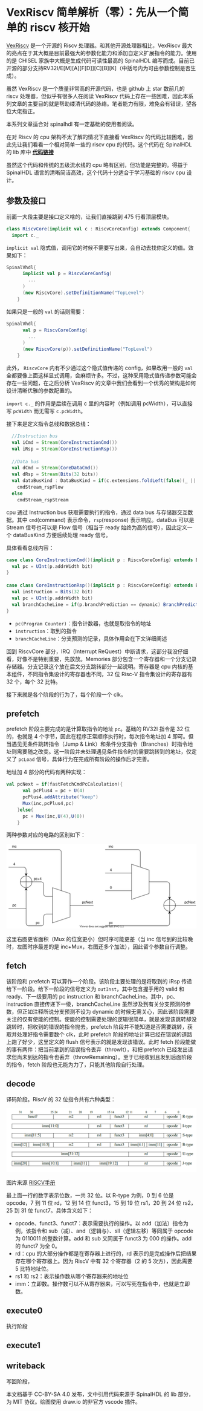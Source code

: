 # VexRiscv 简单解析（零）：先从一个简单的 riscv 核开始

[VexRiscv](https://github.com/SpinalHDL/VexRiscv) 是一个开源的 Riscv 处理器。和其他开源处理器相比，VexRiscv 最大的亮点在于其大概是目前最强大的参数化能力和添加自定义扩展指令的能力。使用的是 CHISEL 家族中大概是生成代码可读性最高的 SpinalHDL 编写而成。目前已开源的部分支持RV32I/E[M][A][F[D]][C][B][K]（中括号内为可由参数控制是否生成）。

虽然 VexRiscv 是一个质量非常高的开源代码，也是 github 上 star 数前几的 riscv 处理器，但似乎有很多人在阅读 VexRiscv 代码上存在一些困难，因此本系列文章的主要目的就是帮助缕清代码的脉络。笔者能力有限，难免会有错误，望各位大佬指正。

本系列文章适合对 spinalhdl 有一定基础的使用者阅读。

在对 Riscv 的 cpu 架构不太了解的情况下直接看 VexRiscv 的代码比较困难，因此先让我们看看一个相对简单一些的 riscv cpu 的代码。这个代码在 SpinalHDL 的 lib 库中 [**代码链接**](https://github.com/SpinalHDL/SpinalHDL/blob/dev/lib/src/main/scala/spinal/lib/cpu/riscv/impl/RiscvCore.scala)

虽然这个代码和传统的五级流水线的 cpu 略有区别，但功能是完整的。得益于 SpinalHDL 语言的清晰简洁高效，这个代码十分适合于学习基础的 riscv cpu 设计。

## 参数及接口

前面一大段主要是接口定义啥的，让我们直接跳到 475 行看顶层模块。

```scala
class RiscvCore(implicit val c : RiscvCoreConfig) extends Component{
  import c._
```

`implicit val` 隐式值，调用它的时候不需要写出来，会自动去找你定义的值。效果如下：

```scala
SpinalVhdl{
      implicit val p = RiscvCoreConfig(
        ...
      )
      (new RiscvCore).setDefinitionName("TopLevel")
    }
```

如果只是一般的 `val` 的话则需要：

```scala
SpinalVhdl{
      val p = RiscvCoreConfig(
        ...
      )
      (new RiscvCore(p)).setDefinitionName("TopLevel")
    }
```

此外， `RiscvCore` 内有不少通过这个隐式值传递的 config，如果改用一般的 `val` 全都要像上面这样显式调用，会麻烦许多。不过，这种采用隐式值传递参数可能会存在一些问题，在之后分析 VexRiscv 的文章中我们会看到一个优秀的架构是如何设计清晰优雅的参数配置的。

`import c._` 的作用是后续在调用 c 里的内容时（例如调用 pcWidth），可以直接写 `pcWidth` 而无需写 `c.pcWidth`。

接下来是定义指令总线和数据总线：

```scala
  //Instruction bus
  val iCmd = Stream(CoreInstructionCmd())
  val iRsp = Stream(CoreInstructionRsp())

  //Data bus
  val dCmd = Stream(CoreDataCmd())
  val dRsp = Stream(Bits(32 bits))
  val dataBusKind : DataBusKind = if(c.extensions.foldLeft(false)(_ || _.needFlowDRsp))
    cmdStream_rspFlow
  else
    cmdStream_rspStream
```

cpu 通过 Instruction bus 获取需要执行的指令，通过 data bus 与存储器交互数据。其中 `cmd`(command) 表示命令，`rsp`(response) 表示响应。dataBus 可以是 Stream 信号也可以是 Flow 信号（相当于 ready 始终为高的信号），因此定义一个 dataBusKind 方便后续处理 ready 信号。

具体看看总线内容：

```scala
case class CoreInstructionCmd()(implicit p : RiscvCoreConfig) extends Bundle{
  val pc = UInt(p.addrWidth bit)
}

case class CoreInstructionRsp()(implicit p : RiscvCoreConfig) extends Bundle{
  val instruction = Bits(32 bit)
  val pc = UInt(p.addrWidth bit)
  val branchCacheLine = if(p.branchPrediction == dynamic) BranchPredictorLine() else null
}
```

* `pc(Program Counter)`：指令计数器，也就是取指令的地址
* `instruction`：取到的指令
* `branchCacheLine`：分支预测的记录，具体作用会在下文详细阐述

回到 RiscvCore 部分，IRQ（Interrupt ReQuest）中断请求，这部分我没仔细看，好像不是特别重要，先放放。Memories 部分包含一个寄存器和一个分支记录存储器。分支记录这个放在后文分支跳转部分一起说明。寄存器是 cpu 内核的基本组件，不同指令集设计的寄存器也不同，32 位 Risc-V 指令集设计的寄存器有 32 个，每个 32 比特。

接下来就是各个阶段的行为了，每个阶段一个 clk。

## prefetch

prefetch 阶段主要完成的是计算取指令的地址 `pc`。基础的 RV32I 指令是 32 位的，也就是 4 个字节，因此在程序正常顺序执行时，每次指令地址加 4 即可。但当遇见无条件跳转指令（Jump & Link）和条件分支指令（Branches）时指令地址则需要随之改变。这一阶段并未处理遇见条件指令时的需要跳转到的地址，仅定义了 `pcLoad` 信号，具体行为在完成所有阶段的操作后才完善。

地址加 4 部分的代码有两种实现：

```scala
val pcNext = if(fastFetchCmdPcCalculation){
      val pcPlus4 = pc + U(4)
      pcPlus4.addAttribute("keep")
      Mux(inc,pcPlus4,pc)
    }else{
      pc + Mux(inc,U(4),U(0))
    }
```

两种参数对应的电路的区别如下：

![pcadd](picture/pcAdd.drawio.svg)

这里右图更省面积（Mux 的位宽更小）但时序可能更差（当 inc 信号到的比较晚时，左图时序最差的是 inc+Mux，右图还多个加法），因此留个参数自行调整。

## fetch

该阶段和 prefetch 可以算作一个阶段。该阶段主要处理的是将取到的 iRsp 传递给下一阶段。给下一阶段的信号定义为 `outInst`，其中包含握手用的 valid 和 ready、下一级要用的 pc instruction 和 branchCacheLine。其中，pc、instruction 直接传递下一级，branchCacheLine 虽然涉及到有关分支预测的参数，但正如注释所说分支预测不设为 dynamic 的时候无需关心，因此该阶段需要关注的仅有使能的控制。使能的控制需要处理的逻辑很简单，就是发现该跳转却没跳转时，把收到的错误的指令抛去。prefetch 阶段并不能知道是否需要跳转，获取并处理好指令需要数个 clk，此时 prefetch 阶段的地址计算已经在错误的道路上跑了好少，这里定义的 flush 信号表示的就是发现该错误。此时 fetch 阶段能做的事有两件：把当前拿到的错误指令丢弃（throwIt），和把 prefetch 已经发出请求但尚未到达的指令也丢弃（throwRemaining）。至于已经收到且发到后面阶段的指令，fetch 阶段也无能为力了，只能其他阶段自行处理。

## decode

译码阶段。RiscV 的 32 位指令共有六种类型：

![rv32i](picture/rv32i.PNG)

图片来源 [RISCV手册](http://crva.ict.ac.cn/documents/RISC-V-Reader-Chinese-v2p1.pdf)

最上面一行的数字表示位数，一共 32 位。以 R-type 为例，0 到 6 位是 opcode，7 到 11 位 rd，12 到 14 位 funct3，15 到 19 位 rs1，20 到 24 位 rs2，25 到 31 位 funct7。具体含义如下：

* opcode、funct3、funct7：表示需要执行的操作。以 add（加法）指令为例，该指令和 sub（减）、and（逻辑与）、sll（逻辑左移）等同属于 opcode 为 0110011 的整数计算。add 和 sub 又同属于 funct3 为 000 的操作。add 的 funct7 为全 0。
* rd：cpu 的大部分操作都是在寄存器上进行的，rd 表示的是完成操作后把结果存在哪个寄存器上。因为 RiscV 中有 32 个寄存器（2 的 5 次方），因此需要 5 比特地址位。
* rs1 和 rs2：表示操作数从哪个寄存器来的地址位
* imm：立即数。操作数可以不从寄存器来，可以写死在指令中，也就是立即数。

## execute0

执行阶段

## execute1



## writeback

写回阶段，



本文档基于 CC-BY-SA 4.0 发布，文中引用代码来源于 SpinalHDL 的 lib 部分，为 MIT 协议。绘图使用 draw.io 的非官方 vscode 插件。
